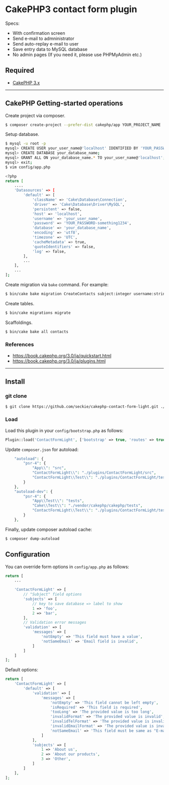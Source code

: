 # CakePHP3 contact form plugin

Specs:
- With confirmation screen
- Send e-mail to admninistrator
- Send auto-replay e-mail to user
- Save entry data to MySQL database
- No admin pages (If you need it, please use PHPMyAdmin etc.)

## Required

- [CakePHP 3.x](https://book.cakephp.org/3.0/en/installation.html#requirements)

---

## CakePHP Getting-started operations

Create project via composer.

```bash
$ composer create-project --prefer-dist cakephp/app YOUR_PROJECT_NAME
```

Setup database.

```bash
$ mysql -u root -p
mysql> CREATE USER your_user_name@'localhost' IDENTIFIED BY 'YOUR_PASSWORD-something1234';
mysql> CREATE DATABASE your_database_name;
mysql> GRANT ALL ON your_database_name.* TO your_user_name@'localhost';
mysql> exit;
$ vim config/app.php

<?php
return [
    ....
    'Datasources' => [
        'default' => [
            'className' => 'Cake\Database\Connection',
            'driver' => 'Cake\Database\Driver\MySQL',
            'persistent' => false,
            'host' => 'localhost',
            'username' => 'your_user_name',
            'password' => 'YOUR_PASSWORD-something1234',
            'database' => 'your_database_name',
            'encoding' => 'utf8',
            'timezone' => 'UTC',
            'cacheMetadata' => true,
            'quoteIdentifiers' => false,
            'log' => false,
        ],
        ...
    ],
    ...
];
```

Create migration via `bake` command.
For example:

```bash
$ bin/cake bake migration CreateContacts subject:integer username:string email:string tel:string comment:text created modified
```

Create tables.

```bash
$ bin/cake migrations migrate
```

Scaffoldings.

```bash
$ bin/cake bake all contacts
```

### References

- https://book.cakephp.org/3.0/ja/quickstart.html
- https://book.cakephp.org/3.0/ja/plugins.html

---

## Install

### git clone

```bash
$ git clone https://github.com/seckie/cakephp-contact-form-light.git ./plugins/ContactFormLight
```

### Load

Load this plugin in your `config/bootstrap.php` as follows:

```php
Plugin::load('ContactFormLight', ['bootstrap' => true, 'routes' => true]);
```

Update `composer.json` for autoload:

```php
    "autoload": {
        "psr-4": {
            "App\\": "src",
            "ContactFormLight\\": "./plugins/ContactFormLight/src",
            "ContactFormLight\\Test\\": "./plugins/ContactFormLight/tests"
        }
    },
    "autoload-dev": {
        "psr-4": {
            "App\\Test\\": "tests",
            "Cake\\Test\\": "./vendor/cakephp/cakephp/tests",
            "ContactFormLight\\Test\\": "./plugins/ContactFormLight/tests"
        }
    },
```

Finally, update composer autoload cache:

```bash
$ composer dump-autoload
```

## Configuration

You can override form options in `config/app.php` as follows:

```php
return [
    ...

    'ContactFormLight' => [
        // "Subject" field options
        'subjects' => [
            // key to save database => label to show
            1 => 'foo',
            2 => 'bar',
        ],
        // Validation error messages
        'validation' => [
            'messages' => [
                'notEmpty' => 'This field must have a value',
                'notSameEmail' => 'Email field is invalid',
            ]
        ]
    ]
];
```

Default options:

```php
return [
    'ContactFormLight' => [
        'default' => [
            'validation' => [
                'messages' => [
                    'notEmpty' => 'This field cannot be left empty',
                    'isRequired' => 'This field is required',
                    'tooLong' => 'The provided value is too long',
                    'invalidFormat' => 'The provided value is invalid',
                    'invalidTelFormat' => 'The provided value is invalid',
                    'invalidEmailFormat' => 'The provided value is invalid',
                    'notSameEmail' => 'This field must be same as "E-mail"',
                ]
            ],
            'subjects' => [
                1 => 'About us',
                2 => 'About our products',
                3 => 'Other',
            ]
        ]
    ],
];
```

